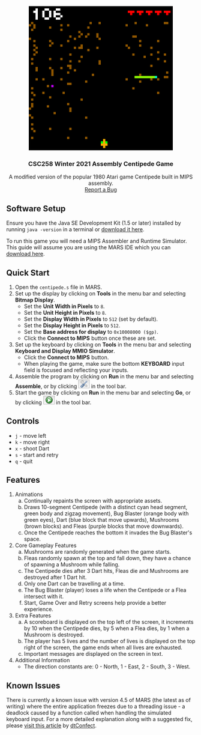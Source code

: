 <div align="center">
  <a href="https://github.com/KirillTregubov/centipede">
    <img src="images/centipede.png" alt="Screenshot of the Centipede game" width="384" height="384">
  </a>
  <h3 align="center">CSC258 Winter 2021 Assembly Centipede Game</h3>

  <p align="center">
    A modified version of the popular 1980 Atari game Centipede built in MIPS assembly.
    <br />
    <a href="https://github.com/KirillTregubov/centipede/issues">Report a Bug</a>
  </p>
</div>

## Software Setup

Ensure you have the Java SE Development Kit (1.5 or later) installed by running `java -version` in a terminal or [download it here](https://www.oracle.com/java/technologies/downloads/).

To run this game you will need a MIPS Assembler and Runtime Simulator. This guide will assume you are using the MARS IDE which you can [download here](https://courses.missouristate.edu/KenVollmar/mars/download.htm).

## Quick Start

1. Open the `centipede.s` file in MARS.
2. Set up the display by clicking on **Tools** in the menu bar and selecting **Bitmap Display**.
   - Set the **Unit Width in Pixels** to `8`.
   - Set the **Unit Height in Pixels** to `8`.
   - Set the **Display Width in Pixels** to `512` (set by default).
   - Set the **Display Height in Pixels** to `512`.
   - Set the **Base address for display** to `0x10008000 ($gp)`.
   - Click the **Connect to MIPS** button once these are set.
3. Set up the keyboard by clicking on **Tools** in the menu bar and selecting **Keyboard and Display MMIO Simulator**.
   - Click the **Connect to MIPS** button.
   - When playing the game, make sure the bottom **KEYBOARD** input field is focused and reflecting your inputs.
4. Assemble the program by clicking on **Run** in the menu bar and selecting **Assemble**, or by clicking <img width="30" alt="the wrench and screwdriver button" src="images/assemble.png"> in the tool bar.
5. Start the game by clicking on **Run** in the menu bar and selecting **Go**, or by clicking <img width="30" alt="the play button" src="images/go.png"> in the tool bar.

## Controls
- `j` - move left
- `k` - move right
- `x` - shoot Dart
- `s` - start and retry
- `q` - quit

## Features
<ol>
<li> Animations
<ol type="a">
  <li>Continually repaints the screen with appropriate assets.</li>
  <li>Draws 10-segment Centipede (with a distinct cyan head segment, green body and zigzag movement), Bug Blaster (orange body with green eyes), Dart (blue block that move upwards), Mushrooms (brown blocks) and Fleas (purple blocks that move downwards).</li>
  <li>Once the Centipede reaches the bottom it invades the Bug Blaster's space.</li>
</ol>
</li>
<li> Core Gameplay Features
<ol type="a">
  <li>Mushrooms are randomly generated when the game starts.</li>
  <li>Fleas randomly spawn at the top and fall down, they have a chance of spawning a Mushroom while falling.</li>
  <li>The Centipede dies after 3 Dart hits, Fleas die and Mushrooms are destroyed after 1 Dart hit.</li>
  <li>Only one Dart can be travelling at a time.</li>
  <li>The Bug Blaster (player) loses a life when the Centipede or a Flea intersect with it.</li>
  <li>Start, Game Over and Retry screens help provide a better experience.</li>
</ol>
</li>
<li> Extra Features
<ol type="a">
  <li>A scoreboard is displayed on the top left of the screen, it increments by 10 when the Centipede dies, by 5 when a Flea dies, by 1 when a Mushroom is destroyed.</li>
  <li>The player has 5 lives and the number of lives is displayed on the top right of the screen, the game ends when all lives are exhausted.</li>
  <li>Important messages are displayed on the screen in text.</li>
</ol>
</li>
<li> Additional Information
<ul>
  <li>The direction constants are: 0 - North, 1 - East, 2 - South, 3 - West.</li>
</ul>
</li>
</ol>

## Known Issues
There is currently a known issue with version 4.5 of MARS (the latest as of writing) where the entire application freezes due to a threading issue - a deadlock caused by a function called when handling the simulated keyboard input. For a more detailed explanation along with a suggested fix, please [visit this article](https://dtconfect.wordpress.com/2013/02/09/mars-mips-simulator-lockup-hackfix/) by [dtConfect](https://github.com/dtConfect).
